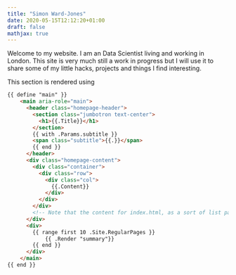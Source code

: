 ```yaml
---
title: "Simon Ward-Jones"
date: 2020-05-15T12:12:20+01:00
draft: false
mathjax: true
---
```


Welcome to my website. I am an Data Scientist living and working in London. This site is very much still a work in progress but I will use it to share some of my little hacks, projects and things I find interesting.

This section is rendered using
```html
{{ define "main" }}
    <main aria-role="main">
      <header class="homepage-header">
        <section class="jumbotron text-center">
          <h1>{{.Title}}</h1>
        </section>
        {{ with .Params.subtitle }}
        <span class="subtitle">{{.}}</span>
        {{ end }}
      </header>
      <div class="homepage-content">
        <div class="container">
          <div class="row">
            <div class="col">
              {{.Content}}
            </div>
          </div>
        </div>
        <!-- Note that the content for index.html, as a sort of list page, will pull from content/_index.md -->
      </div>
      <div>
        {{ range first 10 .Site.RegularPages }}
            {{ .Render "summary"}}
        {{ end }}
      </div>
    </main>
{{ end }}
```